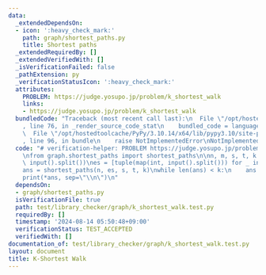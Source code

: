 ```yaml
---
data:
  _extendedDependsOn:
  - icon: ':heavy_check_mark:'
    path: graph/shortest_paths.py
    title: Shortest paths
  _extendedRequiredBy: []
  _extendedVerifiedWith: []
  _isVerificationFailed: false
  _pathExtension: py
  _verificationStatusIcon: ':heavy_check_mark:'
  attributes:
    PROBLEM: https://judge.yosupo.jp/problem/k_shortest_walk
    links:
    - https://judge.yosupo.jp/problem/k_shortest_walk
  bundledCode: "Traceback (most recent call last):\n  File \"/opt/hostedtoolcache/PyPy/3.10.14/x64/lib/pypy3.10/site-packages/onlinejudge_verify/documentation/build.py\"\
    , line 76, in _render_source_code_stat\n    bundled_code = language.bundle(\n\
    \  File \"/opt/hostedtoolcache/PyPy/3.10.14/x64/lib/pypy3.10/site-packages/onlinejudge_verify/languages/python.py\"\
    , line 96, in bundle\n    raise NotImplementedError\nNotImplementedError\n"
  code: "# verification-helper: PROBLEM https://judge.yosupo.jp/problem/k_shortest_walk\n\
    \nfrom graph.shortest_paths import shortest_paths\n\nn, m, s, t, k = map(int,\
    \ input().split())\nes = [tuple(map(int, input().split())) for _ in range(m)]\n\
    ans = shortest_paths(n, es, s, t, k)\nwhile len(ans) < k:\n    ans.append(-1)\n\
    print(*ans, sep=\"\\n\")\n"
  dependsOn:
  - graph/shortest_paths.py
  isVerificationFile: true
  path: test/library_checker/graph/k_shortest_walk.test.py
  requiredBy: []
  timestamp: '2024-08-14 05:50:48+09:00'
  verificationStatus: TEST_ACCEPTED
  verifiedWith: []
documentation_of: test/library_checker/graph/k_shortest_walk.test.py
layout: document
title: K-Shortest Walk
---
```


